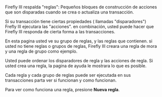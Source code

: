 Firefly III respalda "reglas": Pequeños bloques de construcción de acciones que son disparadas cuando se crea o actualiza una transacción.

Si su transacción tiene ciertas propiedades ( llamadas "disparadores") Frefly III ejecutara las "acciones". en combinación, usted puede hacer que Firefly III responda de cierta forma a las transacciones.

En esta pagina usted ve su grupo de reglas, y las reglas que contienen. si usted no tiene reglas o grupos de reglas, Firefly III creara una regla de mora y una regla de grupo como ejemplo.

Usted puede ordenar los disparadores de regla y las acciones de regla. Si usted crea una regla, la pagina de ayuda le mostrara lo que es posible.

Cada regla y cada grupo de reglas puede ser ejecutada en sus transacciones parta ver si funcionan y como funcionan.

Para ver como funciona una regla, presione **Nueva regla**.